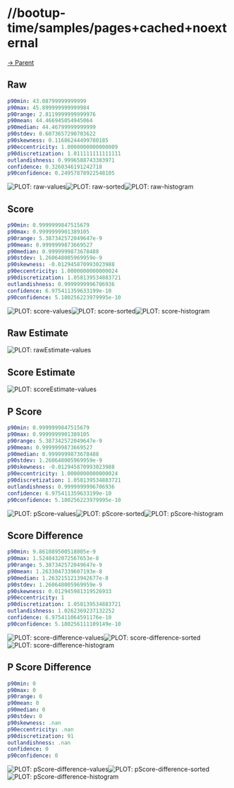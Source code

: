 
# //bootup-time/samples/pages+cached+noexternal

[→ Parent](../..)


## Raw


```yaml
p90min: 43.08799999999999
p90max: 45.899999999999984
p90range: 2.8119999999999976
p90mean: 44.466945054945064
p90median: 44.46799999999999
p90stdev: 0.6073657290703622
p90skewness: 0.11686244499780185
p90eccentricity: 1.0000000000000009
p90discretization: 1.011111111111111
outlandishness: 0.9996588743383971
confidence: 0.3260346191242718
p90confidence: 0.24957878922548105

```

![PLOT: raw-values](./raw/values.svg)![PLOT: raw-sorted](./raw/sorted.svg)![PLOT: raw-histogram](./raw/histogram.svg)
## Score


```yaml
p90min: 0.9999999847515679
p90max: 0.9999999901389105
p90range: 5.387342572049647e-9
p90mean: 0.9999999873669527
p90median: 0.9999999873678488
p90stdev: 1.260648005969959e-9
p90skewness: -0.012945870993023988
p90eccentricity: 1.0000000000000024
p90discretization: 1.058139534883721
outlandishness: 0.9999999996706936
confidence: 6.975411359633199e-10
p90confidence: 5.180256223979995e-10

```

![PLOT: score-values](./score/values.svg)![PLOT: score-sorted](./score/sorted.svg)![PLOT: score-histogram](./score/histogram.svg)
## Raw Estimate

![PLOT: rawEstimate-values](./rawEstimate/values.svg)
## Score Estimate

![PLOT: scoreEstimate-values](./scoreEstimate/values.svg)
## P Score


```yaml
p90min: 0.9999999847515679
p90max: 0.9999999901389105
p90range: 5.387342572049647e-9
p90mean: 0.9999999873669527
p90median: 0.9999999873678488
p90stdev: 1.260648005969959e-9
p90skewness: -0.012945870993023988
p90eccentricity: 1.0000000000000024
p90discretization: 1.058139534883721
outlandishness: 0.9999999996706936
confidence: 6.975411359633199e-10
p90confidence: 5.180256223979995e-10

```

![PLOT: pScore-values](./pScore/values.svg)![PLOT: pScore-sorted](./pScore/sorted.svg)![PLOT: pScore-histogram](./pScore/histogram.svg)
## Score Difference


```yaml
p90min: 9.861089500518005e-9
p90max: 1.5248432072567653e-8
p90range: 5.387342572049647e-9
p90mean: 1.2633047339607193e-8
p90median: 1.2632151213942677e-8
p90stdev: 1.260648005969959e-9
p90skewness: 0.012945981319526933
p90eccentricity: 1
p90discretization: 1.058139534883721
outlandishness: 1.0262369237132252
confidence: 6.975411064591176e-10
p90confidence: 5.180256111109149e-10

```

![PLOT: score-difference-values](./score-difference/values.svg)![PLOT: score-difference-sorted](./score-difference/sorted.svg)![PLOT: score-difference-histogram](./score-difference/histogram.svg)
## P Score Difference


```yaml
p90min: 0
p90max: 0
p90range: 0
p90mean: 0
p90median: 0
p90stdev: 0
p90skewness: .nan
p90eccentricity: .nan
p90discretization: 91
outlandishness: .nan
confidence: 0
p90confidence: 0

```

![PLOT: pScore-difference-values](./pScore-difference/values.svg)![PLOT: pScore-difference-sorted](./pScore-difference/sorted.svg)![PLOT: pScore-difference-histogram](./pScore-difference/histogram.svg)